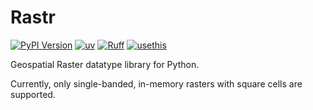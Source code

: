 # Rastr

[![PyPI Version](https://img.shields.io/pypi/v/rastr.svg)](<https://pypi.python.org/pypi/rastr>)
[![uv](https://img.shields.io/endpoint?url=https://raw.githubusercontent.com/astral-sh/uv/main/assets/badge/v0.json)](https://github.com/astral-sh/uv)
[![Ruff](https://img.shields.io/endpoint?url=https://raw.githubusercontent.com/astral-sh/ruff/main/assets/badge/v2.json)](https://github.com/astral-sh/ruff)
[![usethis](https://img.shields.io/endpoint?url=https://raw.githubusercontent.com/usethis-python/usethis-python/main/assets/badge/v1.json)](https://github.com/usethis-python/usethis-python)

Geospatial Raster datatype library for Python.

Currently, only single-banded, in-memory rasters with square cells are supported.
